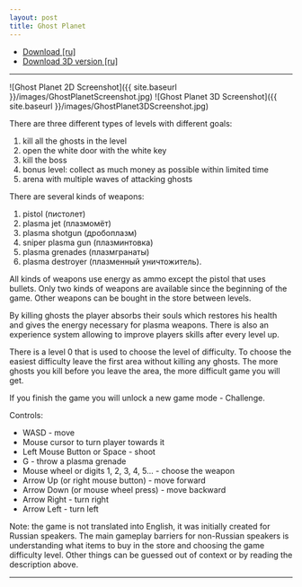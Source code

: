```yaml
---
layout: post
title: Ghost Planet
---
```



- [Download [ru]](https://drive.google.com/open?id=0B0wvbicW8OQIR2ZadzhLd3NNSUE)
- [Download 3D version [ru]](https://drive.google.com/open?id=0B0wvbicW8OQIWWpUbnlQaTN0NlE)

___

![Ghost Planet 2D Screenshot]({{ site.baseurl }}/images/GhostPlanetScreenshot.jpg)
![Ghost Planet 3D Screenshot]({{ site.baseurl }}/images/GhostPlanet3DScreenshot.jpg)

There are three different types of levels with different goals:
1. kill all the ghosts in the level
2. open the white door with the white key
3. kill the boss
4. bonus level: collect as much money as possible within limited time
5. arena with multiple waves of attacking ghosts

There are several kinds of weapons:
1. pistol (пистолет)
2. plasma jet (плазмомёт)
3. plasma shotgun (дробоплазм)
4. sniper plasma gun (плазминтовка)
5. plasma grenades (плазмгранаты)
6. plasma destroyer (плазменный уничтожитель).

All kinds of weapons use energy as ammo except the pistol that uses bullets.
Only two kinds of weapons are available since the beginning of the game. Other weapons can be bought in the store between levels.

By killing ghosts the player absorbs their souls which restores his health and gives the energy necessary for plasma weapons.
There is also an experience system allowing to improve players skills after every level up.

There is a level 0 that is used to choose the level of difficulty.
To choose the easiest difficulty leave the first area without killing any ghosts. The more ghosts you kill before you leave the area, the more difficult game you will get.

If you finish the game you will unlock a new game mode - Challenge.

Controls:

- WASD - move
- Mouse cursor to turn player towards it
- Left Mouse Button or Space - shoot
- G - throw a plasma grenade
- Mouse wheel or digits 1, 2, 3, 4, 5... - choose the weapon
- Arrow Up (or right mouse button) - move forward
- Arrow Down (or mouse wheel press) - move backward
- Arrow Right - turn right
- Arrow Left - turn left

Note: the game is not translated into English, it was initially created for Russian speakers. The main gameplay barriers for non-Russian speakers is understanding what items to buy in the store and choosing the game difficulty level. Other things can be guessed out of context or by reading the description above.

___

